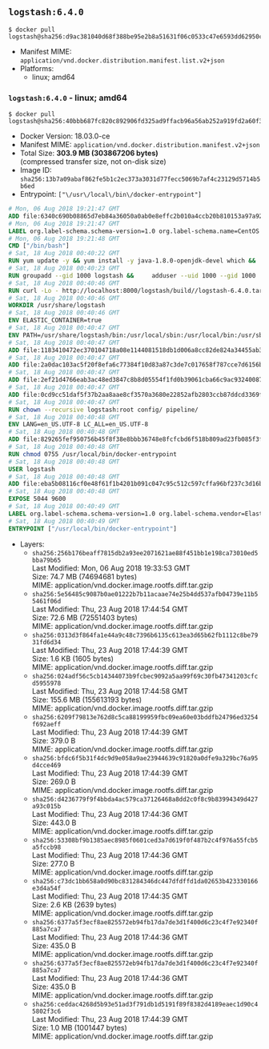 ## `logstash:6.4.0`

```console
$ docker pull logstash@sha256:d9ac381040d68f388be95e2b8a51631f06c0533c47e6593dd62950c2e2226e43
```

-	Manifest MIME: `application/vnd.docker.distribution.manifest.list.v2+json`
-	Platforms:
	-	linux; amd64

### `logstash:6.4.0` - linux; amd64

```console
$ docker pull logstash@sha256:40bbb687fc820c892906fd325ad9ffacb96a56ab252a919fd2a60f315b374af1
```

-	Docker Version: 18.03.0-ce
-	Manifest MIME: `application/vnd.docker.distribution.manifest.v2+json`
-	Total Size: **303.9 MB (303867206 bytes)**  
	(compressed transfer size, not on-disk size)
-	Image ID: `sha256:13b7a09abaf862fe5b1c2ec373a3031d77fecc5069b7af4c23129d5714b5b6ed`
-	Entrypoint: `["\/usr\/local\/bin\/docker-entrypoint"]`

```dockerfile
# Mon, 06 Aug 2018 19:21:47 GMT
ADD file:6340c690b08865d7eb84a36050a0ab0e8effc2b010a4ccb20b810153a97a9228 in / 
# Mon, 06 Aug 2018 19:21:47 GMT
LABEL org.label-schema.schema-version=1.0 org.label-schema.name=CentOS Base Image org.label-schema.vendor=CentOS org.label-schema.license=GPLv2 org.label-schema.build-date=20180804
# Mon, 06 Aug 2018 19:21:48 GMT
CMD ["/bin/bash"]
# Sat, 18 Aug 2018 00:40:22 GMT
RUN yum update -y && yum install -y java-1.8.0-openjdk-devel which &&     yum clean all
# Sat, 18 Aug 2018 00:40:23 GMT
RUN groupadd --gid 1000 logstash &&     adduser --uid 1000 --gid 1000       --home-dir /usr/share/logstash --no-create-home       logstash
# Sat, 18 Aug 2018 00:40:46 GMT
RUN curl -Lo - http://localhost:8000/logstash/build//logstash-6.4.0.tar.gz |     tar zxf - -C /usr/share &&     mv /usr/share/logstash-6.4.0 /usr/share/logstash &&     chown --recursive logstash:logstash /usr/share/logstash/ &&     chown -R logstash:root /usr/share/logstash &&     chmod -R g=u /usr/share/logstash &&     find /usr/share/logstash -type d -exec chmod g+s {} \; &&     ln -s /usr/share/logstash /opt/logstash
# Sat, 18 Aug 2018 00:40:46 GMT
WORKDIR /usr/share/logstash
# Sat, 18 Aug 2018 00:40:46 GMT
ENV ELASTIC_CONTAINER=true
# Sat, 18 Aug 2018 00:40:47 GMT
ENV PATH=/usr/share/logstash/bin:/usr/local/sbin:/usr/local/bin:/usr/sbin:/usr/bin:/sbin:/bin
# Sat, 18 Aug 2018 00:40:47 GMT
ADD file:1183410472ec370104718a08e1144081518db1d006a8cc82de824a34455ab3f3 in config/pipelines.yml 
# Sat, 18 Aug 2018 00:40:47 GMT
ADD file:2a0dac103ac5f20f8efa6c77384f10d83a87c3de7c017658f787cce7d6156b76 in config/logstash.yml 
# Sat, 18 Aug 2018 00:40:47 GMT
ADD file:2ef21d4766eab3ac48ed3847c8b8d05554f1fd0b39061cba66c9ac93240087fa in config/ 
# Sat, 18 Aug 2018 00:40:47 GMT
ADD file:0cd9cc51daf5f37b2aa8aae8cf3570a3680e22852afb2803ccb87ddcd3369f52 in pipeline/logstash.conf 
# Sat, 18 Aug 2018 00:40:47 GMT
RUN chown --recursive logstash:root config/ pipeline/
# Sat, 18 Aug 2018 00:40:48 GMT
ENV LANG=en_US.UTF-8 LC_ALL=en_US.UTF-8
# Sat, 18 Aug 2018 00:40:48 GMT
ADD file:829265fef950756b45f8f38e8bbb36748e8fcfcbd6f518b809ad23fb085f3fe3 in /usr/local/bin/ 
# Sat, 18 Aug 2018 00:40:48 GMT
RUN chmod 0755 /usr/local/bin/docker-entrypoint
# Sat, 18 Aug 2018 00:40:48 GMT
USER logstash
# Sat, 18 Aug 2018 00:40:48 GMT
ADD file:eba5b08116cf0e48f61f1b4201b091c047c95c512c597cffa96bf237c3d16bb8 in /usr/local/bin/ 
# Sat, 18 Aug 2018 00:40:48 GMT
EXPOSE 5044 9600
# Sat, 18 Aug 2018 00:40:49 GMT
LABEL org.label-schema.schema-version=1.0 org.label-schema.vendor=Elastic org.label-schema.name=logstash org.label-schema.version=6.4.0 org.label-schema.url=https://www.elastic.co/products/logstash org.label-schema.vcs-url=https://github.com/elastic/logstash-docker license=Elastic License
# Sat, 18 Aug 2018 00:40:49 GMT
ENTRYPOINT ["/usr/local/bin/docker-entrypoint"]
```

-	Layers:
	-	`sha256:256b176beaff7815db2a93ee2071621ae88f451bb1e198ca73010ed5bba79b65`  
		Last Modified: Mon, 06 Aug 2018 19:33:53 GMT  
		Size: 74.7 MB (74694681 bytes)  
		MIME: application/vnd.docker.image.rootfs.diff.tar.gzip
	-	`sha256:5e56485c9087b0ae01222b7b11acaae74e25b4dd537afb04739e11b55461f06d`  
		Last Modified: Thu, 23 Aug 2018 17:44:54 GMT  
		Size: 72.6 MB (72551403 bytes)  
		MIME: application/vnd.docker.image.rootfs.diff.tar.gzip
	-	`sha256:0313d3f864fa1e44a9c48c7396b6135c613ea3d65b62fb1112c8be7931fd6d34`  
		Last Modified: Thu, 23 Aug 2018 17:44:39 GMT  
		Size: 1.6 KB (1605 bytes)  
		MIME: application/vnd.docker.image.rootfs.diff.tar.gzip
	-	`sha256:024adf56c5cb14344073b9fcbec9092a5aa99f69c30fb47341203cfcd5955978`  
		Last Modified: Thu, 23 Aug 2018 17:44:58 GMT  
		Size: 155.6 MB (155613193 bytes)  
		MIME: application/vnd.docker.image.rootfs.diff.tar.gzip
	-	`sha256:6209f79813e762d8c5ca88199959fbc09ea60e03bddfb24796ed3254f692aeff`  
		Last Modified: Thu, 23 Aug 2018 17:44:39 GMT  
		Size: 379.0 B  
		MIME: application/vnd.docker.image.rootfs.diff.tar.gzip
	-	`sha256:bfdc6f5b31f4dc9d9e058a9ae23944639c91820a0dfe9a329bc76a95d4cce469`  
		Last Modified: Thu, 23 Aug 2018 17:44:39 GMT  
		Size: 269.0 B  
		MIME: application/vnd.docker.image.rootfs.diff.tar.gzip
	-	`sha256:d4236779f9f4bbda4ac579ca37126468a8dd2c0f8c9b83994349d427a93c015b`  
		Last Modified: Thu, 23 Aug 2018 17:44:36 GMT  
		Size: 443.0 B  
		MIME: application/vnd.docker.image.rootfs.diff.tar.gzip
	-	`sha256:53308bf9b1385aec8985f0601ced3a7d619f0f487b2c4f976a55fcb5a5fccb98`  
		Last Modified: Thu, 23 Aug 2018 17:44:36 GMT  
		Size: 277.0 B  
		MIME: application/vnd.docker.image.rootfs.diff.tar.gzip
	-	`sha256:c73dc1bb658a0d90bc831284346dc447dfdffd1da02653b423330166e3d4a54f`  
		Last Modified: Thu, 23 Aug 2018 17:44:35 GMT  
		Size: 2.6 KB (2639 bytes)  
		MIME: application/vnd.docker.image.rootfs.diff.tar.gzip
	-	`sha256:6377a5f3ecf8ae825572eb94fb17da7de3d1f400d6c23c4f7e92340f885a7ca7`  
		Last Modified: Thu, 23 Aug 2018 17:44:36 GMT  
		Size: 435.0 B  
		MIME: application/vnd.docker.image.rootfs.diff.tar.gzip
	-	`sha256:6377a5f3ecf8ae825572eb94fb17da7de3d1f400d6c23c4f7e92340f885a7ca7`  
		Last Modified: Thu, 23 Aug 2018 17:44:36 GMT  
		Size: 435.0 B  
		MIME: application/vnd.docker.image.rootfs.diff.tar.gzip
	-	`sha256:ceddac4268d5b93e51ad3f791db1d5191f89f8382d4189eaec1d90c45802f3c6`  
		Last Modified: Thu, 23 Aug 2018 17:44:39 GMT  
		Size: 1.0 MB (1001447 bytes)  
		MIME: application/vnd.docker.image.rootfs.diff.tar.gzip
